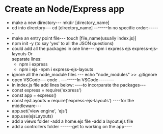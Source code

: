 # Create an Node/Express app

- make a new directory--- mkdir [directory_name]
- cd into directory--- cd [directory_name] 
                -------In no specific order:------
- make an entry point file--- touch [file_name(usually index.js)]
- npm init -y (to say 'yes' to all the JSON questions)
- could add all the packages in one line--- npm i express ejs express-ejs-layouts Or        
separate lines: 
    - npm i express 
    - npm i ejs 
    -npm i express-ejs-layouts
- ignore all the node_module files --- echo "node_modules" >> .gitignore
- open VSCode--- code . 
                --------In VSCode--------
- in index.js file add lines below: 
                ----to incorparate the packages---
- const express = require('express')
- const app = express()
- const ejsLayouts = require('express-ejs-layouts') 
                ----for the middleware---
- app.set('view engine', 'ejs')
- app.use(ejsLayouts)
- add a views folder -add a home.ejs file -add a layout.ejs file
- add a controllers folder 
                ------get to working on the app----